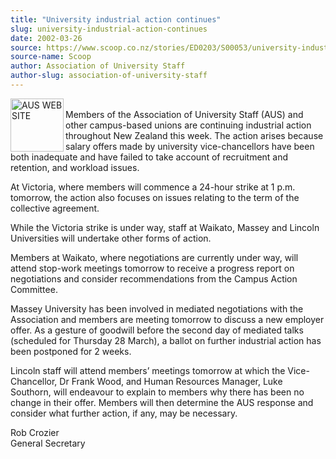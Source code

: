 ```yaml
---
title: "University industrial action continues"
slug: university-industrial-action-continues
date: 2002-03-26
source: https://www.scoop.co.nz/stories/ED0203/S00053/university-industrial-action-continues.htm
source-name: Scoop
author: Association of University Staff
author-slug: association-of-university-staff
---
```


<p><img align="left" width="85" height="85" src="http://www.aus.ac.nz/pictures/logo.gif" alt="AUS WEB SITE" border="0"><br>Members of the
Association of University Staff (AUS) and other campus-based
unions are continuing industrial action throughout New
Zealand this week.  The action arises because salary offers
made by university vice-chancellors have been both
inadequate and have failed to take account of recruitment
and retention, and workload issues.<p>

<p>At Victoria, where
members will commence a 24-hour strike at 1 p.m. tomorrow,
the action also focuses on issues relating to the term of
the collective agreement.</p>

<p>While the Victoria strike is
under way, staff at Waikato, Massey and Lincoln Universities
will undertake other forms of action.</p>

<p>Members at Waikato,
where negotiations are currently under way, will attend
stop-work meetings tomorrow to receive a progress report on
negotiations and consider recommendations from the Campus
Action Committee.</p>

<p>Massey University has been involved in
mediated negotiations with the Association and members are
meeting tomorrow to discuss a new employer offer. As a
gesture of goodwill before the second day of mediated talks
(scheduled for Thursday 28 March), a ballot on further
industrial action has been postponed for 2 weeks.</p>

<p>Lincoln
staff will attend members’ meetings tomorrow at which the
Vice-Chancellor, Dr Frank Wood, and Human Resources Manager,
Luke Southorn, will endeavour to explain to members why
there has been no change in their offer.  Members will then
determine the AUS response and consider what further action,
if any, may be necessary.</p>

<p>Rob Crozier<br>General
Secretary<br><p>
         